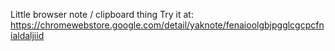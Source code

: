 Little browser note / clipboard thing 
Try it at:
https://chromewebstore.google.com/detail/yaknote/fenaioolgbjpgglcgcpcfnialdaljiid
